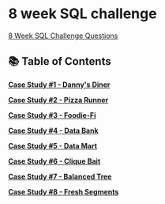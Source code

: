 # 8 week SQL challenge

<a href="https://8weeksqlchallenge.com/" target="_blank">8 Week SQL Challenge Questions</a>

<!-- [8 Week SQL Challenge Questions](https://8weeksqlchallenge.com/) -->

## 📚 Table of Contents

[**Case Study #1 - Danny's Diner**](Case%20Study%20%231%20-%20Danny's%20Diner)

[**Case Study #2 - Pizza Runner**](Case%20Study%20%232%20-%20Pizza%20Runner)

[**Case Study #3 - Foodie-Fi**](Case%20Study%20%233%20-%20Foodie-Fi)

[**Case Study #4 - Data Bank**](Case%20Study%20%234%20-%20Data%20Bank)

[**Case Study #5 - Data Mart**](Case%20Study%20%235%20-%20Data%20Mart)

[**Case Study #6 - Clique Bait**](Case%20Study%20%236%20-%20Clique%20Bait)

[**Case Study #7 - Balanced Tree**](Case%20Study%20%237%20-%20Balanced%20Tree)

[**Case Study #8 - Fresh Segments**](Case%20Study%20%238%20-%20Fresh%20Segments)
